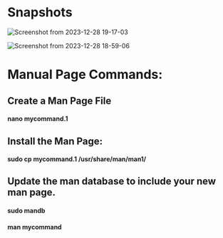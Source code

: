 # Snapshots
![Screenshot from 2023-12-28 19-17-03](https://github.com/sanjeevgangwar/Linux_task/assets/93440963/5ec0a31f-d0c1-4cb0-bc29-712acefeff53)

![Screenshot from 2023-12-28 18-59-06](https://github.com/sanjeevgangwar/Linux_task/assets/93440963/1f3d9b19-e81f-46a7-9511-e770729c6d61)

# Manual Page Commands:
## Create a Man Page File
#### nano mycommand.1
## Install the Man Page:
#### sudo cp mycommand.1 /usr/share/man/man1/
## Update the man database to include your new man page.
#### sudo mandb
#### man mycommand
